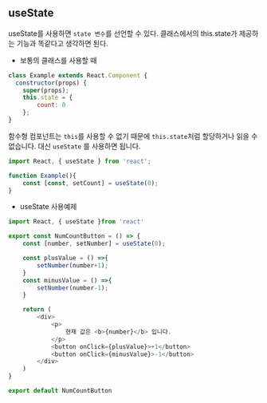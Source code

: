 ## useState

 useState를 사용하면 `state 변수`를 선언할 수 있다. 클래스에서의 this.state가 제공하는 기능과 똑같다고 생각하면 된다. 



* 보통의 클래스를 사용할 때
```javascript
class Example extends React.Component {
  constructor(props) {
    super(props);
    this.state = {
        count: 0    
    };
}
```

함수형 컴포넌트는 `this`를 사용할 수 없기 때문에 `this.state`처럼 할당하거나 읽을 수 없습니다. 대신 `useState` 를 사용하면 됩니다.

```javascript
import React, { useState } from 'react';

function Example(){
    const [const, setCount] = useState(0);
}
```


* useState 사용예제
```javascript
import React, { useState }from 'react'

export const NumCountButton = () => {
    const [number, setNumber] = useState(0);

    const plusValue = () =>{
        setNumber(number+1);
    }
    const minusValue = () =>{
        setNumber(number-1);
    }

    return (
        <div>
            <p>
                현재 값은 <b>{number}</b> 입니다.
            </p>
            <button onClick={plusValue}>+1</button>
            <button onClick={minusValue}>-1</button>
        </div>
    )
}

export default NumCountButton
```